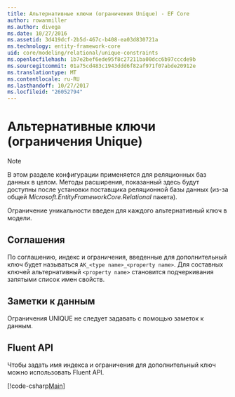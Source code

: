 ```yaml
---
title: Альтернативные ключи (ограничения Unique) - EF Core
author: rowanmiller
ms.author: divega
ms.date: 10/27/2016
ms.assetid: 3d419dcf-2b5d-467c-b408-ea03d830721a
ms.technology: entity-framework-core
uid: core/modeling/relational/unique-constraints
ms.openlocfilehash: 1b7e2bef6ede95f8c27211ba00dcc6b97cccde9b
ms.sourcegitcommit: 01a75cd483c1943ddd6f82af971f07abde20912e
ms.translationtype: MT
ms.contentlocale: ru-RU
ms.lasthandoff: 10/27/2017
ms.locfileid: "26052794"
---
```

# <a name="alternate-keys-unique-constraints"></a>Альтернативные ключи (ограничения Unique)

> [!NOTE]  
> В этом разделе конфигурации применяется для реляционных баз данных в целом. Методы расширения, показанный здесь будут доступны после установки поставщика реляционной базы данных (из-за общей *Microsoft.EntityFrameworkCore.Relational* пакета).

Ограничение уникальности введен для каждого альтернативный ключ в модели.

## <a name="conventions"></a>Соглашения

По соглашению, индекс и ограничения, введенные для дополнительный ключ будет называться `AK_<type name>_<property name>`. Для составных ключей альтернативный `<property name>` становится подчеркивания запятыми список имен свойств.

## <a name="data-annotations"></a>Заметки к данным

Ограничения UNIQUE не следует задавать с помощью заметок к данным.

## <a name="fluent-api"></a>Fluent API

Чтобы задать имя индекса и ограничения для дополнительный ключ можно использовать Fluent API.

[!code-csharp[Main](../../../../samples/core/Modeling/FluentAPI/Samples/Relational/AlternateKeyName.cs?name=Model&highlight=9)]
